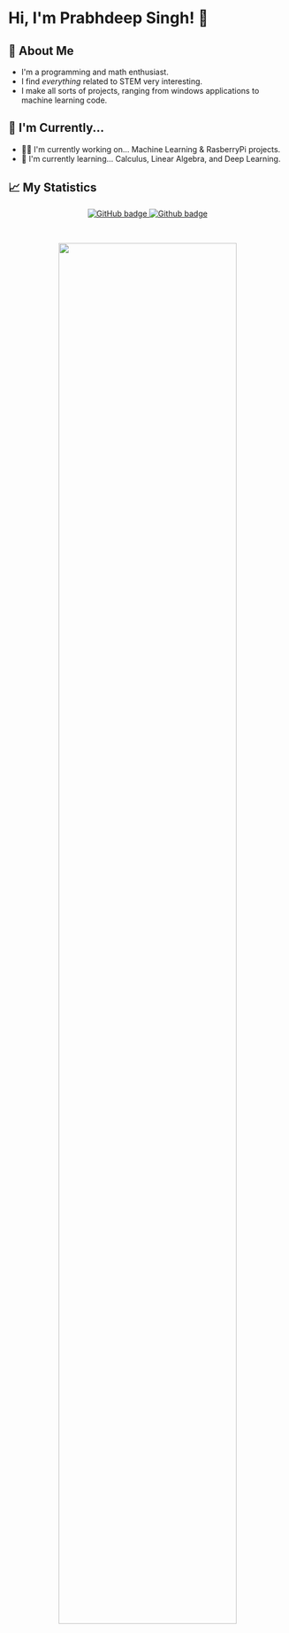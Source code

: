 
# Hi, I'm Prabhdeep Singh! 👋


## 🚀 About Me
* I'm a programming and math enthusiast. 
* I find _everything_ related to STEM very interesting. 
* I make all sorts of projects, ranging from windows applications to machine learning code. 


## 📖 I'm Currently...
* 👩‍💻 I'm currently working on... Machine Learning & RasberryPi projects.
* 🧠 I'm currently learning... Calculus, Linear Algebra, and Deep Learning.
## 📈 My Statistics 
<p align="center">
    <a href="https://github.com/prabhxyz?tab=followers">
        <img src="https://img.shields.io/github/followers/prabhxyz?label=Followers&logo=GitHub&style=for-the-badge" alt="GitHub badge" />
    </a>
    <a href="https://github.com/AospRemixer">
        <img src="https://img.shields.io/github/stars/prabhxyz?label=Stars&logo=Github&style=for-the-badge" alt="Github badge" />
    </a>
</p>

<br>


<p align="center">
    <img width="80%" src="https://github-readme-streak-stats.herokuapp.com/?user=prabhxyz&theme=prussian&hide_border=true&date_format=M%20j%5B%2C%20Y%5D&dates=24436700)](https://git.io/streak-stats">
</p>
